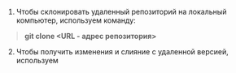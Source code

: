 1. Чтобы склонировать удаленный репозиторий на локальный компьютер, используем команду:  
> **git clone <URL - адрес репозитория>**  
2. Чтобы получить изменения и слияние с удаленной версией, используем